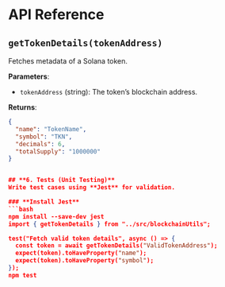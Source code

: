 # API Reference

## `getTokenDetails(tokenAddress)`
Fetches metadata of a Solana token.

**Parameters**:
- `tokenAddress` (string): The token’s blockchain address.

**Returns**:
```json
{
  "name": "TokenName",
  "symbol": "TKN",
  "decimals": 6,
  "totalSupply": "1000000"
}


## **6. Tests (Unit Testing)**  
Write test cases using **Jest** for validation.

### **Install Jest**
```bash
npm install --save-dev jest
import { getTokenDetails } from "../src/blockchainUtils";

test("Fetch valid token details", async () => {
  const token = await getTokenDetails("ValidTokenAddress");
  expect(token).toHaveProperty("name");
  expect(token).toHaveProperty("symbol");
});
npm test
